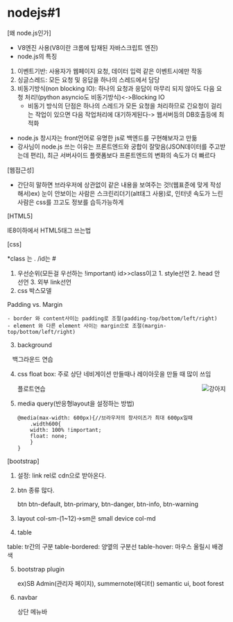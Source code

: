 # nodejs#1
[왜 node.js인가]
- V8엔진 사용(V8이란 크롬에 탑재된 자바스크립트 엔진)
- node.js의 특징
 1) 이벤트기반: 사용자가 웹페이지 요청, 데이터 입력 같은 이벤트시에만 작동
 2) 싱글스레드: 모든 요청 및 응답을 하나의 스레드에서 담당
 3) 비동기방식(non blocking IO): 하나의 요청과 응답이 마무리 되지 않아도 다음 요청 처리!(python asyncio도 비동기방식)<->Blocking IO
	- 비동기 방식의 단점은 하나의 스레드가 모든 요청을 처리하므로 긴요청이 걸리는 작업이 있으면 다음 작업처리에 대기하게된다-> 웹서버등의 DB호출등에 최적화
- node.js 창시자는 front언어로 유명한 js로 백엔드를 구현해보자고 만듦
- 강사님이 node.js 쓰는 이유는 프론트엔드와 궁합이 잘맞음(JSON데이터를 주고받는데 편리), 최근 서버사이드 플랫폼보다 프론트엔드의 변화의 속도가 더 빠르다

[웹접근성]

- 간단히 말하면 브라우저에 상관없이 같은 내용을 보여주는 것!(웹표준에 맞게 작성해서)ex) 눈이 안보이는 사람은 스크린리더기(alt태그 사용)로, 인터넷 속도가 느린 사람은 css를 끄고도 정보를 습득가능하게

[HTML5]

IE8이하에서 HTML5태그 쓰는법

[css]

*class 는 . /id는 #

1. 우선순위(모든걸 우선하는 !important)
id>>class이고 1. style선언 2. <style></style> head 안 선언 3. 외부 link선언 
2. css 박스모델

Padding vs. Margin

	- border 와 content사이는 padding로 조절(padding-top/bottom/left/right)
	- element 와 다른 element 사이는 margin으로 조절(margin-top/bottom/left/right)





3. background
<div style="background:url('https://nodejs.junyoung.me/demo/images/1.jpg’) 0 0 no-repeat; color:#fff; width:200px; height:300px;">
    백그라운드 연습
</div>

4. css float box: 주로 상단 네비게이션 만들때나 레이아웃을 만들 때 많이 쓰임
			<html><body>
				<div>
			<img src="http://nodejs.junyoung.me/demo/images/2.jpg" style="float: right; " alt="강아지">
			    플로트연습
			</div>
			</body>	
			</html>

5.  media query(반응형layout을 설정하는 방법)

		@media(max-width: 600px){//브라우저의 창사이즈가 최대 600px일때
			.width600{
			width: 100% !important;
			float: none;
			}
		}

[bootstrap]

1. 설정: link rel로 cdn으로 받아온다.
2. btn 종류 많다.

	btn btn-default, btn-primary, btn-danger, btn-info, btn-warning
3. layout
	col-sm-(1~12)->sm은 small device
	col-md


4. table

table: tr간의 구분
table-bordered: 양옆의 구분선
table-hover: 마우스 올릴시 배경색

5. bootstrap plugin

	ex)SB Admin(관리자 페이지), summernote(에디터)
	semantic ui, boot forest

6. navbar

	상단 메뉴바
